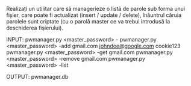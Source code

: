 Realizați un utilitar care să managerieze o listă de parole sub forma unui fișier, care poate fi
actualizat (insert / update / delete), înăuntrul căruia parolele sunt criptate (cu o parolă master
ce va trebui introdusă la deschiderea fișierului).

INPUT:
  pwmanager.py <master_password> -<operation> <website> <username> <password>
  pwmanager.py <master_password> -add gmail.com johndoe@google.com cookie123
  pwmanager.py <master_password> -get gmail.com
  pwmanager.py <master_password> -remove gmail.com
  pwmanager.py <master_password> -list
  
OUTPUT: pwmanager.db
